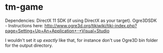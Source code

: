 # tm-game
Dependencies:
DirectX 11 SDK (if using DirectX as your target).
Ogre3DSDK - Instructions here: http://www.ogre3d.org/tikiwiki/tiki-index.php?page=Setting+Up+An+Application+-+Visual+Studio

I wouldn't set it up *exactly* like that, for instance don't use Ogre3D bin folder for the output directory.